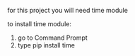 for this project you will need time module

to install time module:

1) go to Command Prompt
2) type pip install time
